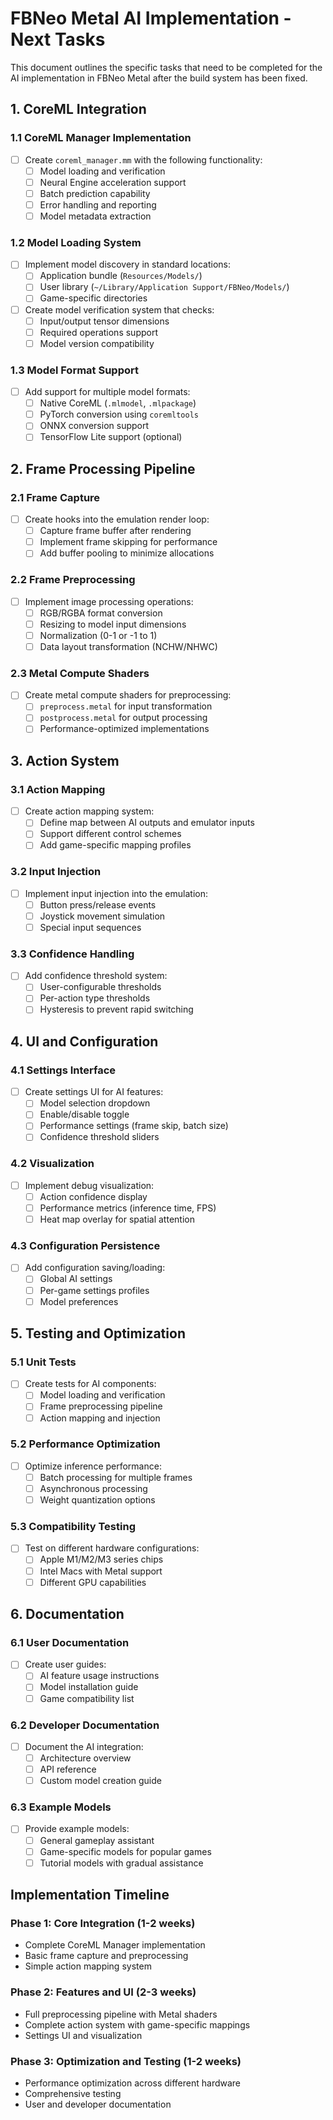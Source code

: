# FBNeo Metal AI Implementation - Next Tasks

This document outlines the specific tasks that need to be completed for the AI implementation in FBNeo Metal after the build system has been fixed.

## 1. CoreML Integration

### 1.1 CoreML Manager Implementation
- [ ] Create `coreml_manager.mm` with the following functionality:
  - [ ] Model loading and verification
  - [ ] Neural Engine acceleration support
  - [ ] Batch prediction capability
  - [ ] Error handling and reporting
  - [ ] Model metadata extraction

### 1.2 Model Loading System
- [ ] Implement model discovery in standard locations:
  - [ ] Application bundle (`Resources/Models/`)
  - [ ] User library (`~/Library/Application Support/FBNeo/Models/`)
  - [ ] Game-specific directories
- [ ] Create model verification system that checks:
  - [ ] Input/output tensor dimensions
  - [ ] Required operations support
  - [ ] Model version compatibility

### 1.3 Model Format Support
- [ ] Add support for multiple model formats:
  - [ ] Native CoreML (`.mlmodel`, `.mlpackage`)
  - [ ] PyTorch conversion using `coremltools`
  - [ ] ONNX conversion support
  - [ ] TensorFlow Lite support (optional)

## 2. Frame Processing Pipeline

### 2.1 Frame Capture
- [ ] Create hooks into the emulation render loop:
  - [ ] Capture frame buffer after rendering
  - [ ] Implement frame skipping for performance
  - [ ] Add buffer pooling to minimize allocations

### 2.2 Frame Preprocessing
- [ ] Implement image processing operations:
  - [ ] RGB/RGBA format conversion
  - [ ] Resizing to model input dimensions
  - [ ] Normalization (0-1 or -1 to 1)
  - [ ] Data layout transformation (NCHW/NHWC)

### 2.3 Metal Compute Shaders
- [ ] Create metal compute shaders for preprocessing:
  - [ ] `preprocess.metal` for input transformation
  - [ ] `postprocess.metal` for output processing
  - [ ] Performance-optimized implementations

## 3. Action System

### 3.1 Action Mapping
- [ ] Create action mapping system:
  - [ ] Define map between AI outputs and emulator inputs
  - [ ] Support different control schemes
  - [ ] Add game-specific mapping profiles

### 3.2 Input Injection
- [ ] Implement input injection into the emulation:
  - [ ] Button press/release events
  - [ ] Joystick movement simulation
  - [ ] Special input sequences

### 3.3 Confidence Handling
- [ ] Add confidence threshold system:
  - [ ] User-configurable thresholds
  - [ ] Per-action type thresholds
  - [ ] Hysteresis to prevent rapid switching

## 4. UI and Configuration

### 4.1 Settings Interface
- [ ] Create settings UI for AI features:
  - [ ] Model selection dropdown
  - [ ] Enable/disable toggle
  - [ ] Performance settings (frame skip, batch size)
  - [ ] Confidence threshold sliders

### 4.2 Visualization
- [ ] Implement debug visualization:
  - [ ] Action confidence display
  - [ ] Performance metrics (inference time, FPS)
  - [ ] Heat map overlay for spatial attention

### 4.3 Configuration Persistence
- [ ] Add configuration saving/loading:
  - [ ] Global AI settings
  - [ ] Per-game settings profiles
  - [ ] Model preferences

## 5. Testing and Optimization

### 5.1 Unit Tests
- [ ] Create tests for AI components:
  - [ ] Model loading and verification
  - [ ] Frame preprocessing pipeline
  - [ ] Action mapping and injection

### 5.2 Performance Optimization
- [ ] Optimize inference performance:
  - [ ] Batch processing for multiple frames
  - [ ] Asynchronous processing
  - [ ] Weight quantization options

### 5.3 Compatibility Testing
- [ ] Test on different hardware configurations:
  - [ ] Apple M1/M2/M3 series chips
  - [ ] Intel Macs with Metal support
  - [ ] Different GPU capabilities

## 6. Documentation

### 6.1 User Documentation
- [ ] Create user guides:
  - [ ] AI feature usage instructions
  - [ ] Model installation guide
  - [ ] Game compatibility list

### 6.2 Developer Documentation
- [ ] Document the AI integration:
  - [ ] Architecture overview
  - [ ] API reference
  - [ ] Custom model creation guide

### 6.3 Example Models
- [ ] Provide example models:
  - [ ] General gameplay assistant
  - [ ] Game-specific models for popular games
  - [ ] Tutorial models with gradual assistance

## Implementation Timeline

### Phase 1: Core Integration (1-2 weeks)
- Complete CoreML Manager implementation
- Basic frame capture and preprocessing
- Simple action mapping system

### Phase 2: Features and UI (2-3 weeks)
- Full preprocessing pipeline with Metal shaders
- Complete action system with game-specific mappings
- Settings UI and visualization

### Phase 3: Optimization and Testing (1-2 weeks)
- Performance optimization across different hardware
- Comprehensive testing
- User and developer documentation 